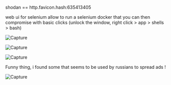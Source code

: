 shodan == http.favicon.hash:635413405

web ui for selenium 
allow to run a selenium docker that you can then compromise with basic clicks (unlock the window, right click > app > shells > bash)

![Capture](https://user-images.githubusercontent.com/28728543/175260097-67eaada9-da5f-4ce3-a8b4-dc92eee3d8be.PNG)

![Capture](https://user-images.githubusercontent.com/28728543/175260392-31709118-96ed-4c25-b7ef-aa1475ac0a7d.PNG)

![Capture](https://user-images.githubusercontent.com/28728543/175260809-5996742e-0cc0-414f-ac84-f02527d61bb4.PNG)

Funny thing, i found some that seems to be used by russians to spread ads ! 

![Capture](https://user-images.githubusercontent.com/28728543/175260665-ddb1e75f-b831-4b83-8469-b66c0cccb0bd.PNG)
